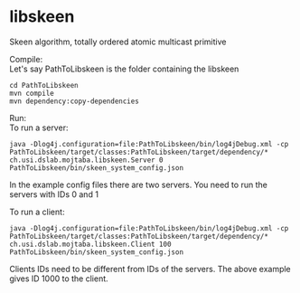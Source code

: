 # libskeen
Skeen algorithm, totally ordered atomic multicast primitive

Compile:\
Let's say PathToLibskeen is the folder containing the libskeen

    cd PathToLibskeen
    mvn compile
    mvn dependency:copy-dependencies

Run:  
To run a server:

    java -Dlog4j.configuration=file:PathToLibskeen/bin/log4jDebug.xml -cp PathToLibskeen/target/classes:PathToLibskeen/target/dependency/* ch.usi.dslab.mojtaba.libskeen.Server 0 PathToLibskeen/bin/skeen_system_config.json
    
In the example config files there are two servers. You need to run the servers with IDs 0 and 1

To run a client:

    java -Dlog4j.configuration=file:PathToLibskeen/bin/log4jDebug.xml -cp PathToLibskeen/target/classes:PathToLibskeen/target/dependency/* ch.usi.dslab.mojtaba.libskeen.Client 100 PathToLibskeen/bin/skeen_system_config.json

Clients IDs need to be different from IDs of the servers. The above example gives ID 1000 to the client.
